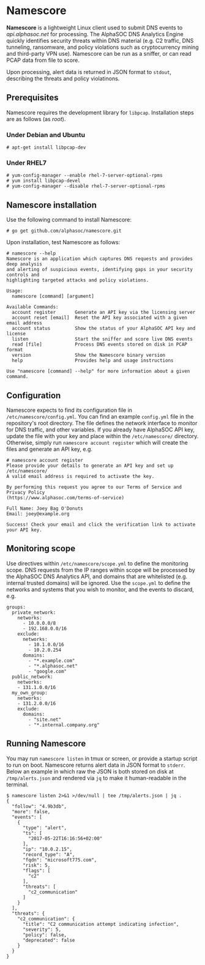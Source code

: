 # Namescore
**Namescore** is a lightweight Linux client used to submit DNS events to _api.alphasoc.net_ for processing. The AlphaSOC DNS Analytics Engine quickly identifies security threats within DNS material (e.g. C2 traffic, DNS tunneling, ransomware, and policy violations such as cryptocurrency mining and third-party VPN use). Namescore can be run as a sniffer, or can read PCAP data from file to score.

Upon processing, alert data is returned in JSON format to `stdout`, describing the threats and policy violatinons.

## Prerequisites
Namescore requires the development library for `libpcap`. Installation steps are as follows (as _root_).

### Under Debian and Ubuntu
```
# apt-get install libpcap-dev
```

### Under RHEL7
```
# yum-config-manager --enable rhel-7-server-optional-rpms
# yum install libpcap-devel
# yum-config-manager --disable rhel-7-server-optional-rpms
```

## Namescore installation
Use the following command to install Namescore:
```
# go get github.com/alphasoc/namescore.git
```

Upon installation, test Namescore as follows:
```
# namescore --help
Namescore is an application which captures DNS requests and provides deep analysis
and alerting of suspicious events, identifying gaps in your security controls and
highlighting targeted attacks and policy violations.

Usage:
  namescore [command] [argument]

Available Commands:
  account register       Generate an API key via the licensing server
  account reset [email]  Reset the API key associated with a given email address
  account status         Show the status of your AlphaSOC API key and license
  listen                 Start the sniffer and score live DNS events
  read [file]            Process DNS events stored on disk in PCAP format
  version                Show the Namescore binary version
  help                   Provides help and usage instructions

Use "namescore [command] --help" for more information about a given command.
```

## Configuration
Namescore expects to find its configuration file in `/etc/namescore/config.yml`. You can find an example `config.yml` file in the repository's root directory. The file defines the network interface to monitor for DNS traffic, and other variables. If you already have AlphaSOC API key, update the file with your key and place within the `/etc/namescore/` directory. Otherwise, simply run `namescore account register` which will create the files and generate an API key, e.g.

```
# namescore account register
Please provide your details to generate an API key and set up /etc/namescore/
A valid email address is required to activate the key. 

By performing this request you agree to our Terms of Service and Privacy Policy
(https://www.alphasoc.com/terms-of-service)

Full Name: Joey Bag O'Donuts
Email: joey@example.org

Success! Check your email and click the verification link to activate your API key.
```

## Monitoring scope
Use directives within `/etc/namescore/scope.yml` to define the monitoring scope. DNS requests from the IP ranges within scope will be processed by the AlphaSOC DNS Analytics API, and domains that are whitelisted (e.g. internal trusted domains) will be ignored. Use the `scope.yml` to define the networks and systems that you wish to monitor, and the events to discard, e.g.

```
groups:
  private_network:
    networks:
      - 10.0.0.0/8
      - 192.168.0.0/16
    exclude:
      networks:
        - 10.1.0.0/16
        - 10.2.0.254
      domains:
        - "*.example.com"
        - "*.alphasoc.net"
        - "google.com"
  public_network:
    networks:
    - 131.1.0.0/16
  my_own_group:
    networks:
    - 131.2.0.0/16
    exclude:
      domains:
        - "site.net"
        - "*.internal.company.org"
```

## Running Namescore
You may run `namescore listen` in tmux or screen, or provide a startup script to run on boot. Namescore returns alert data in JSON format to `stderr`. Below an example in which raw the JSON is both stored on disk at `/tmp/alerts.json` and rendered via `jq` to make it human-readable in the terminal.

```
$ namescore listen 2>&1 >/dev/null | tee /tmp/alerts.json | jq .
{
  "follow": "4.9b3db",
  "more": false,
  "events": [
    {
      "type": "alert",
      "ts": [
        "2017-05-22T16:16:56+02:00"
      ],
      "ip": "10.0.2.15",
      "record_type": "A",
      "fqdn": "microsoft775.com",
      "risk": 5,
      "flags": [
        "c2"
      ],
      "threats": [
        "c2_communication"
      ]
    }
  ],
  "threats": {
    "c2_communication": {
      "title": "C2 communication attempt indicating infection",
      "severity": 5,
      "policy": false,
      "deprecated": false
    }
  }
}
```
